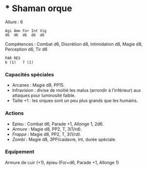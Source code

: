 # * Shaman orque

Allure : 6

	Agi	Âme	For	Int	Vig
	d6	d6	d6	d8	d6

Compétences : Combat d6, Discrétion d8, Intimidation d8, Magie d8, Perception d6, Tir d6

	PAR	RES
	6 (1)	7 (1)

### Capacités spéciales
- Arcanes : Magie d8, PP15.
- Infravision : divise de moitié les malus (arrondir à l’inférieur) aux attaques pour luminosité faible.
- Taille +1 : les orques sont un peu plus grands que les humains.

### Actions
- Epieu : Combat d6, Parade +1, Allonge 1, 2d6.
- _Armure_ : Magie d8, PP2, T, 3(1/rd).
- _Frappe_ : Magie d8, PP2, T, 3(1/rd).
- _Zombi_ : Magie d8, 3PP/cadavre, Int, durée spéciale.

### Equipement
Armure de cuir (+1), épieu (For+d6, Parade +1, Allonge 1)
